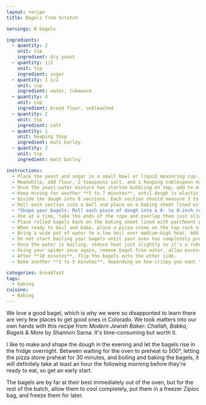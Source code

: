 ```yaml
---
layout: recipe
title: Bagels from Scratch

servings: 8 bagels

ingredients:
  - quantity: 2
    unit: tsp
    ingredient: dry yeast
  - quantity: 1/2
    unit: tsp
    ingredient: sugar
  - quantity: 1 1/2
    unit: cup
    ingredient: water, lukewarm
  - quantity: 4
    unit: cup
    ingredient: bread flour, unbleached
  - quantity: 2
    unit: tsp
    ingredient: salt
  - quantity: 1
    unit: heaping tbsp
    ingredient: malt barley
  - quantity: 2
    unit: tsp
    ingredient: malt barley

instructions:
  - Place the yeast and sugar in a small bowl or liquid measuring cup. Add the lukewarm water and stir gently to mix. Let stand **5 to 10 minutes**.
  - Meanwhile, add flour, 2 teaspoons salt, and 1 heaping tablespoon malt barley in a stand mixer fitted with a hook attachment.
  - Once the yeast-water mixture has started bubbling on top, add to mixer bowl and start mixing on low speed. When the dough begins to come together, **3 to 4 minutes**, raise speed to medium-low.
  - Keep mixing for another **5 to 7 minutes**, until dough is elastic, shiny, and dense. Remove from bowl and allow to rest **1 minute**.
  - Divide the dough into 8 sections. Each section should measure 3 to 4 ounces (use a food scale for precision), depending on how large you want your bagels.
  - Roll each section into a ball and place on a baking sheet lined with parchment paper or silicone baking mat. Cover for **10 to 15 minutes**.
  - "Shape your bagels: Roll each piece of dough into a 6- to 8-inch rope, tapering ends just slightly."
  - One at a time, take the ends of the rope and overlap them just slightly, pinch and then roll with the palm of your hands. If your shape isn't quite uniform, roll the other side of the bagel by placing your palm inside the middle and roll gently until desired shape.
  - Place rolled bagels back on the baking sheet lined with parchment paper or a silicone baking mat and cover with plastic wrap. Place in the fridge **12 to 18 hours**.
  - When ready to boil and bake, place a pizza stone on the top rack of your oven. Preheat the oven to 500°F. Allow pizza stone to sit in heated oven for **30 minutes**.
  - Bring a wide pot of water to a low boil over medium-high heat. Add 2 tsp malt barley and a pinch of salt to the pot.
  - Do not start boiling your bagels until your oven has completely preheated, because once the bagels boil for 1 to 2 minutes, you want to get the bagels into the oven immediately. Also do not take the bagels out of the fridge too soon, or they may spread and lose their shape.
  - Once the water is boiling, reduce heat just slightly so it's a robust simmer. Add the puffed side of the bagel into the water first (flatter side should be up). After **30 to 60 seconds**, flip the bagel using a spider and let sit another **30 to 60 seconds**.
  - Using your spider once again, remove bagel from water, allow excess water to drip back into the pot, and place the bagel flatter side down into the oven directly onto the heated pizza stone. If you are going to add toppings, add them quickly as you put the bagel into the oven.
  - After **10 minutes**, flip the bagels onto the other side.
  - Bake another **3 to 5 minutes**, depending on how crispy you want the outside of your bagel. Allow to cool and serve immediately.

categories: breakfast
tags:
  - baking
cuisine:
  - Baking
---
```

We love a good bagel, which is why we were so disapponted to learn there are very few places to get good ones in Colorado. We took matters into our own hands with this recipe from *Modern Jewish Baker: Challah, Babka, Bagels & More* by Shannon Sarna. It's time-consuming but worth it.

I like to make and shape the dough in the evening and let the bagels rise in the fridge overnight. Between waiting for the oven to preheat to 500°, letting the pizza stone preheat for 30 minutes, and boiling and baking the bagels, it will definitely take at least an hour the following morning before they're ready to eat, so get an early start.

The bagels are by far at their best immediately out of the oven, but for the rest of the batch, allow them to cool completely, put them in a freezer Ziploc bag, and freeze them for later.